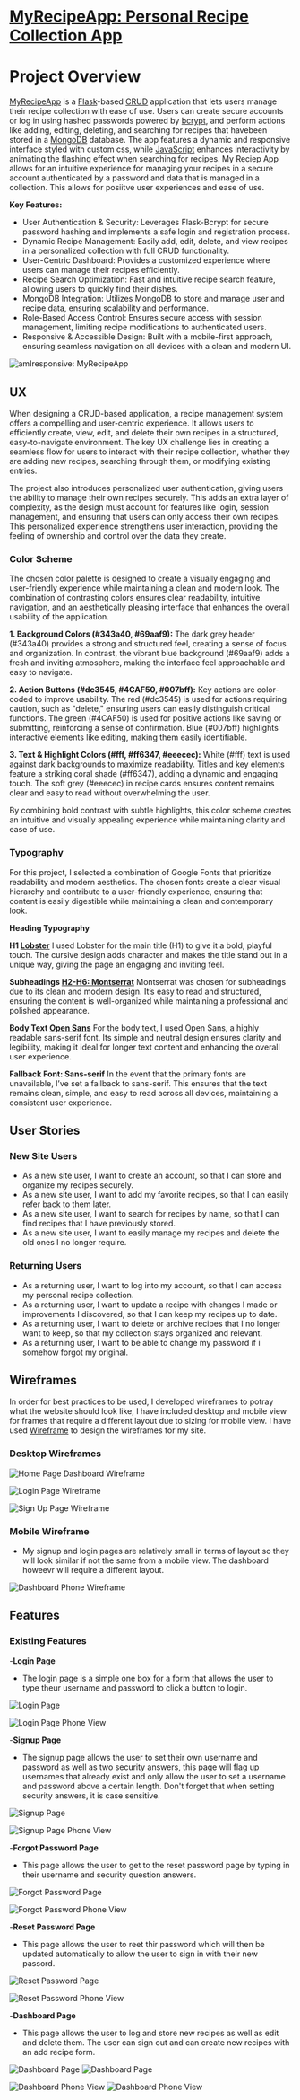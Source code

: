 # [MyRecipeApp: Personal Recipe Collection App](https.herokuapp.com)


# Project Overview

[MyRecipeApp](https:.herokuapp.com) is a [Flask](https://flask.palletsprojects.com/en/stable/)-based [CRUD](https://www.codecademy.com/article/what-is-crud) application that lets users manage their recipe collection with ease of use. Users can create secure accounts or log in using hashed passwords powered by [bcrypt](https://flask-bcrypt.readthedocs.io/en/1.0.1/), and perform actions like adding, editing, deleting, and searching for recipes that havebeen stored in a [MongoDB](https://www.mongodb.com/) database. The app features a dynamic and responsive interface styled with custom css, while [JavaScript](https://www.w3schools.com/js/DEFAULT.asp) enhances interactivity by animating the flashing effect when searching for recipes. My Reciep App allows for an intuitive experience for managing your recipes in a secure account authenticated by a password and data that is managed in a collection. This allows for posiitve user experiences and ease of use.

**Key Features:**
- User Authentication & Security: Leverages Flask-Bcrypt for secure password hashing and implements a safe login and registration process.
- Dynamic Recipe Management: Easily add, edit, delete, and view recipes in a personalized collection with full CRUD functionality.
- User-Centric Dashboard: Provides a customized experience where users can manage their recipes efficiently.
- Recipe Search Optimization: Fast and intuitive recipe search feature, allowing users to quickly find their dishes.
- MongoDB Integration: Utilizes MongoDB to store and manage user and recipe data, ensuring scalability and performance.
- Role-Based Access Control: Ensures secure access with session management, limiting recipe modifications to authenticated users.
- Responsive & Accessible Design: Built with a mobile-first approach, ensuring seamless navigation on all devices with a clean and modern UI.


![amIresponsive: MyRecipeApp](documentation/screenshots/.png)

## UX

When designing a CRUD-based application, a recipe management system offers a compelling and user-centric experience. It allows users to efficiently create, view, edit, and delete their own recipes in a structured, easy-to-navigate environment. The key UX challenge lies in creating a seamless flow for users to interact with their recipe collection, whether they are adding new recipes, searching through them, or modifying existing entries.

The project also introduces personalized user authentication, giving users the ability to manage their own recipes securely. This adds an extra layer of complexity, as the design must account for features like login, session management, and ensuring that users can only access their own recipes. This personalized experience strengthens user interaction, providing the feeling of ownership and control over the data they create.

### Color Scheme

The chosen color palette is designed to create a visually engaging and user-friendly experience while maintaining a clean and modern look. The combination of contrasting colors ensures clear readability, intuitive navigation, and an aesthetically pleasing interface that enhances the overall usability of the application.

**1. Background Colors (#343a40, #69aaf9):**
The dark grey header (#343a40) provides a strong and structured feel, creating a sense of focus and organization. In contrast, the vibrant blue background (#69aaf9) adds a fresh and inviting atmosphere, making the interface feel approachable and easy to navigate.

**2. Action Buttons (#dc3545, #4CAF50, #007bff):**
Key actions are color-coded to improve usability. The red (#dc3545) is used for actions requiring caution, such as "delete," ensuring users can easily distinguish critical functions. The green (#4CAF50) is used for positive actions like saving or submitting, reinforcing a sense of confirmation. Blue (#007bff) highlights interactive elements like editing, making them easily identifiable.

**3. Text & Highlight Colors (#fff, #ff6347, #eeecec):**
White (#fff) text is used against dark backgrounds to maximize readability. Titles and key elements feature a striking coral shade (#ff6347), adding a dynamic and engaging touch. The soft grey (#eeecec) in recipe cards ensures content remains clear and easy to read without overwhelming the user.

By combining bold contrast with subtle highlights, this color scheme creates an intuitive and visually appealing experience while maintaining clarity and ease of use.

### Typography

For this project, I selected a combination of Google Fonts that prioritize readability and modern aesthetics. The chosen fonts create a clear visual hierarchy and contribute to a user-friendly experience, ensuring that content is easily digestible while maintaining a clean and contemporary look.

**Heading Typography**

**H1 [Lobster](https://fonts.google.com/specimen/Lobster)**
I used Lobster for the main title (H1) to give it a bold, playful touch. The cursive design adds character and makes the title stand out in a unique way, giving the page an engaging and inviting feel.

**Subheadings [H2-H6: Montserrat](https://fonts.google.com/specimen/Montserrat)**
Montserrat was chosen for subheadings due to its clean and modern design. It’s easy to read and structured, ensuring the content is well-organized while maintaining a professional and polished appearance.

**Body Text [Open Sans](https://fonts.google.com/specimen/Open+Sans)**
For the body text, I used Open Sans, a highly readable sans-serif font. Its simple and neutral design ensures clarity and legibility, making it ideal for longer text content and enhancing the overall user experience.

**Fallback Font: Sans-serif**
In the event that the primary fonts are unavailable, I’ve set a fallback to sans-serif. This ensures that the text remains clean, simple, and easy to read across all devices, maintaining a consistent user experience.

## User Stories

### New Site Users

- As a new site user, I want to create an account, so that I can store and organize my recipes securely.
- As a new site user, I want to add my favorite recipes, so that I can easily refer back to them later.
- As a new site user, I want to search for recipes by name, so that I can find recipes that I have previously stored.
- As a new site user, I want to easily manage my recipes and delete the old ones I no longer require.

### Returning Users 

- As a returning user, I want to log into my account, so that I can access my personal recipe collection.
- As a returning user, I want to update a recipe with changes I made or improvements I discovered, so that I can keep my recipes up to date.
- As a returning user, I want to delete or archive recipes that I no longer want to keep, so that my collection stays organized and relevant.
- As a returning user, I want to be able to change my password if i somehow forgot my original.

## Wireframes

In order for best practices to be used, I developed wireframes to potray what the website should look like, I have included desktop and mobile view for frames that require a different layout due to sizing for mobile view.
I have used [Wireframe](https://wireframe.cc) to design the wireframes for my site.

### Desktop Wireframes

![Home Page Dashboard Wireframe](documentation/wireframes/dashboard.png)

![Login Page Wireframe](documentation/wireframes/login-page.png)

![Sign Up Page Wireframe](documentation/wireframes/signup-page.png)

### Mobile Wireframe

- My signup and login pages are relatively small in terms of layout so they will look similar if not the same from a mobile view. The dashboard howeevr will require a different layout.

![Dashboard Phone Wireframe](documentation/wireframes/dashboard-phone.png)

## Features

### Existing Features

-**Login Page**

- The login page is a simple one box for a form that allows the user to type theur username and password to click a button to login.

![Login Page](documentation/screenshots/login.png)

![Login Page Phone View](documentation/screenshots/login-phone.png)

-**Signup Page**

- The signup page allows the user to set their own username and password as well as two security answers, this page will flag up usernames that already exist and only allow the user to set a username and password above a certain length. Don't forget that when setting security answers, it is case sensitive.

![Signup Page](documentation/screenshots/signup.png)

![Signup Page Phone View](documentation/screenshots/signup-phone.png)

-**Forgot Password Page**

- This page allows the user to get to the reset password page by typing in their username and security question answers.

![Forgot Password Page](documentation/screenshots/forgot.png)

![Forgot Password Phone View](documentation/screenshots/forgot-phone.png)

-**Reset Password Page**

- This page allows the user to reet thir password which will then be updated automatically to allow the user to sign in with their new passord.

![Reset Password Page](documentation/screenshots/reset.png)

![Reset Password Phone View](documentation/screenshots/reset-phone.png)

-**Dashboard Page**

- This page allows the user to log and store new recipes as well as edit and delete them. The user can sign out and can create new recipes with an add recipe form.

![Dashboard Page](documentation/screenshots/dashboard-snap.png)
![Dashboard Page](documentation/screenshots/dashboard-snap-bottom.png)

![Dashboard Phone View](documentation/screenshots/dashboard-snap-phone.png)
![Dashboard Phone View](documentation/screenshots/dashboard-snap-phone-bottom.png)